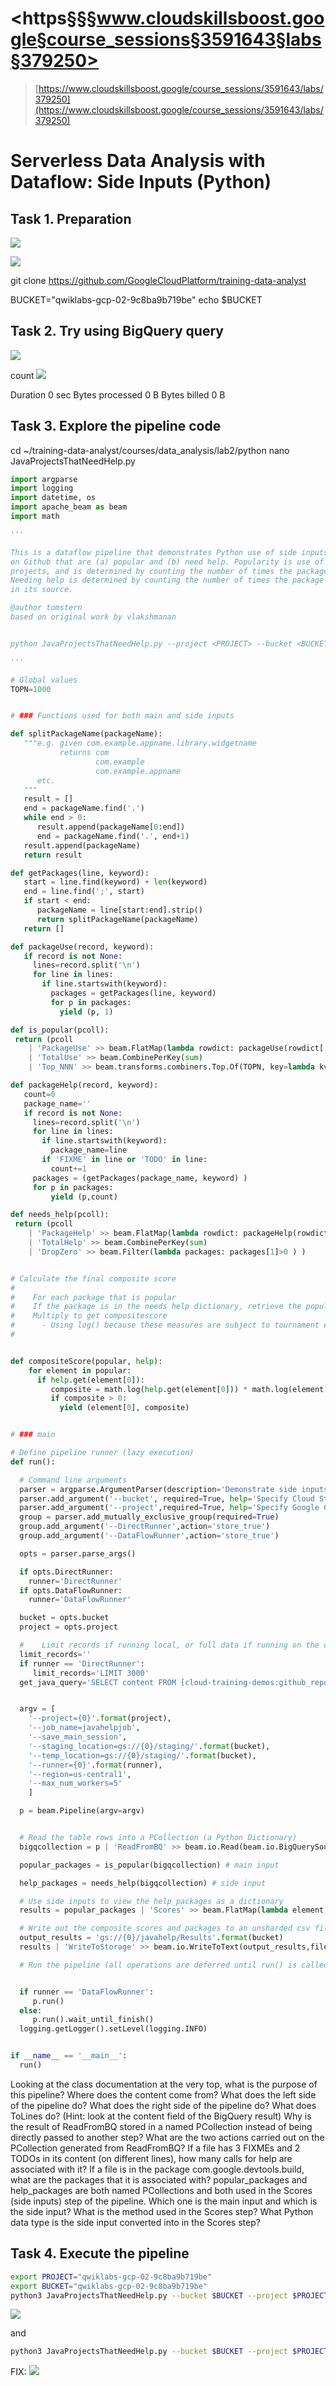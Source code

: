 # <https§§§www.cloudskillsboost.google§course_sessions§3591643§labs§379250>

> [https://www.cloudskillsboost.google/course_sessions/3591643/labs/379250](https://www.cloudskillsboost.google/course_sessions/3591643/labs/379250)

# Serverless Data Analysis with Dataflow: Side Inputs (Python)

## Task 1. Preparation

![](1687275625434.png)

![](1687275678424.png)

git clone https://github.com/GoogleCloudPlatform/training-data-analyst

BUCKET="qwiklabs-gcp-02-9c8ba9b719be"
echo $BUCKET

## Task 2. Try using BigQuery query

![](1687275844537.png)

count
![](1687275869941.png)

Duration
0 sec
Bytes processed
0 B
Bytes billed
0 B

## Task 3. Explore the pipeline code

cd ~/training-data-analyst/courses/data_analysis/lab2/python
nano JavaProjectsThatNeedHelp.py

```py
import argparse
import logging
import datetime, os
import apache_beam as beam
import math

'''

This is a dataflow pipeline that demonstrates Python use of side inputs. The pipeline finds Java packages
on Github that are (a) popular and (b) need help. Popularity is use of the package in a lot of other
projects, and is determined by counting the number of times the package appears in import statements.
Needing help is determined by counting the number of times the package contains the words FIXME or TODO
in its source.

@author tomstern
based on original work by vlakshmanan


python JavaProjectsThatNeedHelp.py --project <PROJECT> --bucket <BUCKET> --DirectRunner or --DataFlowRunner

'''

# Global values
TOPN=1000


# ### Functions used for both main and side inputs

def splitPackageName(packageName):
   """e.g. given com.example.appname.library.widgetname
           returns com
                   com.example
                   com.example.appname
      etc.
   """
   result = []
   end = packageName.find('.')
   while end > 0:
      result.append(packageName[0:end])
      end = packageName.find('.', end+1)
   result.append(packageName)
   return result

def getPackages(line, keyword):
   start = line.find(keyword) + len(keyword)
   end = line.find(';', start)
   if start < end:
      packageName = line[start:end].strip()
      return splitPackageName(packageName)
   return []

def packageUse(record, keyword):
   if record is not None:
     lines=record.split('\n')
     for line in lines:
       if line.startswith(keyword):
         packages = getPackages(line, keyword)
         for p in packages:
           yield (p, 1)

def is_popular(pcoll):
 return (pcoll
    | 'PackageUse' >> beam.FlatMap(lambda rowdict: packageUse(rowdict['content'], 'import'))
    | 'TotalUse' >> beam.CombinePerKey(sum)
    | 'Top_NNN' >> beam.transforms.combiners.Top.Of(TOPN, key=lambda kv: kv[1]) )

def packageHelp(record, keyword):
   count=0
   package_name=''
   if record is not None:
     lines=record.split('\n')
     for line in lines:
       if line.startswith(keyword):
         package_name=line
       if 'FIXME' in line or 'TODO' in line:
         count+=1
     packages = (getPackages(package_name, keyword) )
     for p in packages:
         yield (p,count)

def needs_help(pcoll):
 return (pcoll
    | 'PackageHelp' >> beam.FlatMap(lambda rowdict: packageHelp(rowdict['content'], 'package'))
    | 'TotalHelp' >> beam.CombinePerKey(sum)
    | 'DropZero' >> beam.Filter(lambda packages: packages[1]>0 ) )


# Calculate the final composite score
#
#    For each package that is popular
#    If the package is in the needs help dictionary, retrieve the popularity count
#    Multiply to get compositescore
#      - Using log() because these measures are subject to tournament effects
#


def compositeScore(popular, help):
    for element in popular:
      if help.get(element[0]):
         composite = math.log(help.get(element[0])) * math.log(element[1])
         if composite > 0:
           yield (element[0], composite)


# ### main

# Define pipeline runner (lazy execution)
def run():

  # Command line arguments
  parser = argparse.ArgumentParser(description='Demonstrate side inputs')
  parser.add_argument('--bucket', required=True, help='Specify Cloud Storage bucket for output')
  parser.add_argument('--project',required=True, help='Specify Google Cloud project')
  group = parser.add_mutually_exclusive_group(required=True)
  group.add_argument('--DirectRunner',action='store_true')
  group.add_argument('--DataFlowRunner',action='store_true')

  opts = parser.parse_args()

  if opts.DirectRunner:
    runner='DirectRunner'
  if opts.DataFlowRunner:
    runner='DataFlowRunner'

  bucket = opts.bucket
  project = opts.project

  #    Limit records if running local, or full data if running on the cloud
  limit_records=''
  if runner == 'DirectRunner':
     limit_records='LIMIT 3000'
  get_java_query='SELECT content FROM [cloud-training-demos:github_repos.contents_java] {0}'.format(limit_recor>


  argv = [
    '--project={0}'.format(project),
    '--job_name=javahelpjob',
    '--save_main_session',
    '--staging_location=gs://{0}/staging/'.format(bucket),
    '--temp_location=gs://{0}/staging/'.format(bucket),
    '--runner={0}'.format(runner),
    '--region=us-central1',
    '--max_num_workers=5'
    ]

  p = beam.Pipeline(argv=argv)


  # Read the table rows into a PCollection (a Python Dictionary)
  bigqcollection = p | 'ReadFromBQ' >> beam.io.Read(beam.io.BigQuerySource(project=project,query=get_java_query>

  popular_packages = is_popular(bigqcollection) # main input

  help_packages = needs_help(bigqcollection) # side input

  # Use side inputs to view the help_packages as a dictionary
  results = popular_packages | 'Scores' >> beam.FlatMap(lambda element, the_dict: compositeScore(element,the_di>

  # Write out the composite scores and packages to an unsharded csv file
  output_results = 'gs://{0}/javahelp/Results'.format(bucket)
  results | 'WriteToStorage' >> beam.io.WriteToText(output_results,file_name_suffix='.csv',shard_name_template=>

  # Run the pipeline (all operations are deferred until run() is called).


  if runner == 'DataFlowRunner':
     p.run()
  else:
     p.run().wait_until_finish()
  logging.getLogger().setLevel(logging.INFO)


if __name__ == '__main__':
  run()
```

Looking at the class documentation at the very top, what is the purpose of this pipeline?
Where does the content come from?
What does the left side of the pipeline do?
What does the right side of the pipeline do?
What does ToLines do? (Hint: look at the content field of the BigQuery result)
Why is the result of ReadFromBQ stored in a named PCollection instead of being directly passed to another step?
What are the two actions carried out on the PCollection generated from ReadFromBQ?
If a file has 3 FIXMEs and 2 TODOs in its content (on different lines), how many calls for help are associated with it?
If a file is in the package com.google.devtools.build, what are the packages that it is associated with?
popular_packages and help_packages are both named PCollections and both used in the Scores (side inputs) step of the pipeline. Which one is the main input and which is the side input?
What is the method used in the Scores step?
What Python data type is the side input converted into in the Scores step?

## Task 4. Execute the pipeline

```bash
export PROJECT="qwiklabs-gcp-02-9c8ba9b719be"
export BUCKET="qwiklabs-gcp-02-9c8ba9b719be"
python3 JavaProjectsThatNeedHelp.py --bucket $BUCKET --project $PROJECT --DirectRunner
```

![](1687277399189.png)

and

```bash
python3 JavaProjectsThatNeedHelp.py --bucket $BUCKET --project $PROJECT --DataFlowRunner
```

FIX:
![](1687281472600.png)
